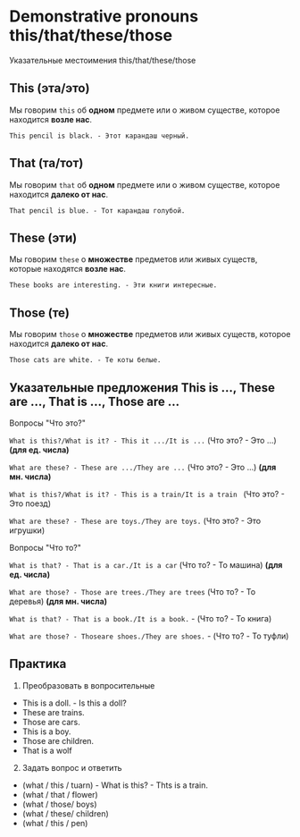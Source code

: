 # Demonstrative pronouns this/that/these/those

Указательные местоимения this/that/these/those

## This (эта/это)

Мы говорим `this` об **одном** предмете или о живом существе, которое находится **возле нас**.

`This pencil is black. - Этот карандаш черный.`

## That (та/тот)

Мы говорим `that` об **одном** предмете или о живом существе, которое находится **далеко от нас**.

`That pencil is blue. - Тот карандаш голубой.`

## These (эти)

Мы говорим `these` о **множестве** предметов или живых существ, которые находятся **возле нас**.

`These books are interesting. - Эти книги интересные.`

## Those (те) 

Мы говорим `those` о **множестве** предметов или живых существ, которое находится **далеко от нас**.

`Those cats are white. - Те коты белые.`


## Указательные предложения This is ..., These are ..., That is ..., Those are ...

Вопросы "Что это?" 

`What is this?/What is it? - This it .../It is ...` (Что это? - Это ...) **(для ед. числа)**

`What are these? - These are .../They are ...` (Что это? - Это ...) **(для мн. числа)**


`What is this?/What is it? - This is a train/It is a train ` (Что это? - Это поезд)

`What are these? - These are toys./They are toys.` (Что это? - Это игрушки)

Вопросы "Что то?"

`What is that? - That is a car./It is a car` (Что то? - То машина)  **(для ед. числа)**

`What are those? - Those are trees./They are trees` (Что то? - То деревья) **(для мн. числа)**

`What is that? - That is a book./It is a book.` - (Что то? - To книга)

`What are those? - Thoseare shoes./They are shoes.` - (Что то? - To туфли)

## Практика

1. Преобразовать в вопросительные
- This is a doll. - Is this a doll?
- These are trains.
- Those are cars.
- This is a boy.
- Those are children.
- That is a wolf

2. Задать вопрос и ответить
- (what / this / tuarn) - What is this? - Thts is a train.
- (what / that / flower)
- (what / those/ boys)
- (what / these/ children)
- (what / this / pen)
 








